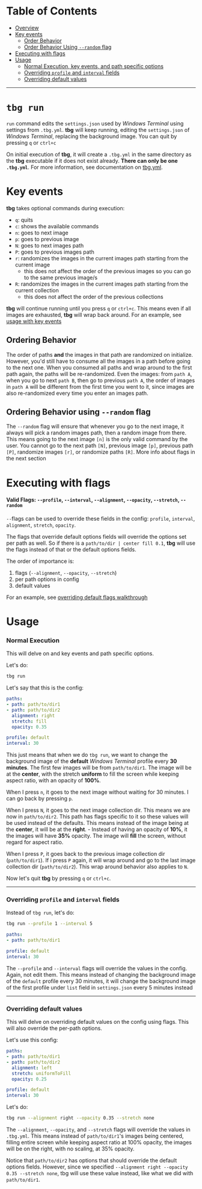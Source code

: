 # Table of Contents
- [Overview](#tbg-run)
- [Key events](#key-events)
    - [Order Behavior](#ordering-behavior)
    - [Order Behavior Using `--random` flag](#ordering-behavior-using-random-flag)
- [Executing with flags](#executing-with-flags)
- [Usage](#usage)
    - [Normal Execution, key events, and path specific options](#normal-execution)
    - [Overriding `profile` and `interval` fields](#overriding-profile-and-interval-fields)
    - [Overriding default values](#overriding-default-values)
---

# `tbg run`

`run` command edits the `settings.json` used by *Windows Terminal* using
settings from `.tbg.yml`. **tbg** will keep running, editing the
`settings.json` of *Windows Terminal*, replacing the background image. You can
quit by pressing `q` or `ctrl+c`

On initial execution of **tbg**, it will create a `.tbg.yml` in the same
directory as the **tbg** executable if it does not exist already. **There can
only be one `.tbg.yml`**. For more information, see documentation on
[tbg.yml](https://github.com/saltkid/tbg/blob/main/docs/tbg.yml.md).

# Key events
**tbg** takes optional commands during execution:
- `q`: quits
- `c`: shows the available commands
- `n`: goes to next image
- `p`: goes to previous image
- `N`: goes to next images path
- `P`: goes to previous images path
- `r`: randomizes the images in the current images path starting from the
current image
    - this does not affect the order of the previous images so you can go to
    the same previous image/s
- `R`: randomizes the images in the current images path starting from the
current collection
    - this does not affect the order of the previous collections

**tbg** will continue running until you press `q` or `ctrl+c`.
This means even if all images are exhausted, **tbg** will wrap back around.
For an example, see [usage with key events](#normal-execution)

## Ordering Behavior
The order of paths **and** the images in that path are randomized on
initialize. However, you'd still have to consume all the images in a path
before going to the next one. When you consumed all paths and wrap around to
the first path again, the paths will be re-randomized. Even the images: from
`path A`, when you go to next `path B`, then go to previous `path A`, the order
of images in `path A` will be different from the first time you went to it,
since images are also re-randomized every time you enter an images path.

## Ordering Behavior using `--random` flag
The `--random` flag will ensure that whenever you go to the next image, it
always will pick a random images path, then a random image from there. This
means going to the next image `[n]` is the only valid command by the user. You
cannot go to the next path `[N]`, previous image `[p]`, previous path `[P]`,
randomize images `[r]`, or randomize paths `[R]`. More info about flags in the
next section

# Executing with flags
#### Valid Flags: `--profile`, `--interval`, `--alignment`, `--opacity`, `--stretch`, `--random`

`--`flags can be used to override these fields in the config:
`profile`, `interval`, `alignment`, `stretch`, `opacity`.

The flags that override default options fields will override the options set
per path as well. So if there is a `path/to/dir | center fill 0.1`, **tbg**
will use the flags instead of that or the default options fields.

The order of importance is:
1. flags (`--alignment`, `--opacity`, `--stretch`)
2. per path options in config
3. default values

For an example, see [overriding default flags walkthrough](#overriding-default-option-fields)

# Usage
### Normal Execution
This will delve on and key events and path specific options.

Let's do:
```bash
tbg run
```
Let's say that this is the config:
```yml
paths:
- path: path/to/dir1
- path: path/to/dir2
  alignment: right
  stretch: fill
  opacity: 0.35

profile: default
interval: 30
```
This just means that when we do `tbg run`, we want to change the background
image of the **default** *Windows Terminal* profile every **30 minutes**. The
first few images will be from `path/to/dir1`. The image will be at the
**center**, with the stretch **uniform** to fill the screen while keeping
aspect ratio, with an opacity of **100%**. 

When I press `n`, it goes to the next image without waiting for 30 minutes. I
can go back by pressing `p`.

When I press `N`, it goes to the next image collection dir. This means we are
now in `path/to/dir2`. This path has flags specific to it so these values will
be used instead of the defaults. This means instead of the image being at the
**center**, it will be at the **right**. - Instead of having an opacity of
**10%**, it the images will have **35%** opacity. The image will **fill** the
screen, without regard for aspect ratio.

When I press `P`, it goes back to the previous image collection dir
(`path/to/dir1`). If i press `P` again, it will wrap around and go to the last
image collection dir (`path/to/dir2`). This wrap around behavior also applies
to `N`.

Now let's quit **tbg** by pressing `q` or `ctrl+c`.

---
### Overriding `profile` and `interval` fields

Instead of `tbg run`, let's do:
```bash
tbg run --profile 1 --interval 5
```
```yml
paths:
- path: path/to/dir1

profile: default
interval: 30
```

The `--profile` and `--interval` flags will override the values in the config.
Again, not edit them. This means instead of changing the background image of
the `default` profile every 30 minutes, it will change the background image of
the first profile under `list` field in `settings.json` every 5 minutes instead

---
### Overriding default values
This will delve on overriding default values on the config using flags. This
will also override the per-path options.

Let's use this config:
```yml
paths:
- path: path/to/dir1
- path: path/to/dir2 
  alignment: left
  stretch: uniformToFill
  opacity: 0.25

profile: default
interval: 30
```
Let's do:
```bash
tbg run --alignment right --opacity 0.35 --stretch none
```

The `--alignment`, `--opacity`, and `--stretch` flags will override the values
in `.tbg.yml`. This means instead of `path/to/dir1`'s images being centered,
filling entire screen while keeping aspect ratio at 100% opacity, the images
will be on the right, with no scaling, at 35% opacity.

Notice that `path/to/dir2` has options that should override the default options
fields. However, since we specified `--alignment right --opacity 0.35 --stretch
none`, tbg will use these value instead, like what we did with `path/to/dir1`.
